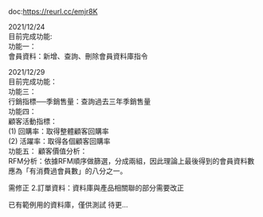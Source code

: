 doc:https://reurl.cc/emjr8K  
  
2021/12/24  
目前完成功能:  
功能一：  
會員資料：新增、查詢、刪除會員資料庫指令  
  
2021/12/29  
目前完成功能：  
功能三：  
行銷指標──季銷售量：查詢過去三年季銷售量  
功能四：  
顧客活動指標：  
(1) 回購率：取得整體顧客回購率  
(2) 活躍率：取得各個顧客回購率  
功能五：
顧客價值分析：  
RFM分析：依據RFM順序做篩選，分成兩組，因此理論上最後得到的會員資料數應為「有消費過會員數」的八分之一。  
  
需修正 
2.訂單資料：資料庫與產品相關聯的部分需要改正  
  
已有範例用的資料庫，僅供測試
待更...  
